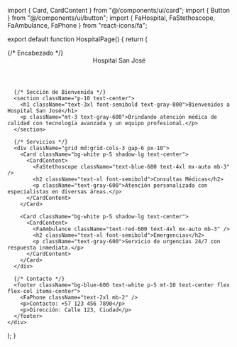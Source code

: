 import { Card, CardContent } from "@/components/ui/card";
import { Button } from "@/components/ui/button";
import { FaHospital, FaStethoscope, FaAmbulance, FaPhone } from "react-icons/fa";

export default function HospitalPage() {
  return (
    <div className="min-h-screen bg-gray-100">
      {/* Encabezado */}
      <header className="bg-blue-600 text-white p-5 text-center text-2xl font-bold flex items-center justify-center gap-2">
        <FaHospital /> Hospital San José
      </header>

      {/* Sección de Bienvenida */}
      <section className="p-10 text-center">
        <h1 className="text-3xl font-semibold text-gray-800">Bienvenidos a Hospital San José</h1>
        <p className="mt-3 text-gray-600">Brindando atención médica de calidad con tecnología avanzada y un equipo profesional.</p>
      </section>

      {/* Servicios */}
      <div className="grid md:grid-cols-3 gap-6 px-10">
        <Card className="bg-white p-5 shadow-lg text-center">
          <CardContent>
            <FaStethoscope className="text-blue-600 text-4xl mx-auto mb-3" />
            <h2 className="text-xl font-semibold">Consultas Médicas</h2>
            <p className="text-gray-600">Atención personalizada con especialistas en diversas áreas.</p>
          </CardContent>
        </Card>
        
        <Card className="bg-white p-5 shadow-lg text-center">
          <CardContent>
            <FaAmbulance className="text-red-600 text-4xl mx-auto mb-3" />
            <h2 className="text-xl font-semibold">Emergencias</h2>
            <p className="text-gray-600">Servicio de urgencias 24/7 con respuesta inmediata.</p>
          </CardContent>
        </Card>
      </div>

      {/* Contacto */}
      <footer className="bg-blue-600 text-white p-5 mt-10 text-center flex flex-col items-center">
        <FaPhone className="text-2xl mb-2" />
        <p>Contacto: +57 123 456 7890</p>
        <p>Dirección: Calle 123, Ciudad</p>
      </footer>
    </div>
  );
}
